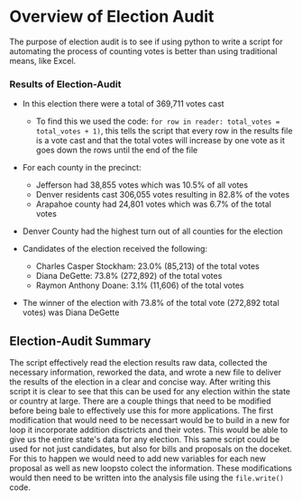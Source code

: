 # Overview of Election Audit

The purpose of election audit is to see if using python to write a script for automating the process of counting votes is better than using traditional means, like Excel.

### Results of Election-Audit

* In this election there were a total of 369,711 votes cast
   * To find this we used the code: `for row in reader: total_votes = total_votes + 1)`, this tells the script that every row in the results file is a vote cast and that the total votes will increase by one vote as it goes down the rows until the end of the file
 
* For each county in the precinct:
    * Jefferson had 38,855 votes which was 10.5% of all votes
    * Denver residents cast 306,055 votes resulting in 82.8% of the votes 
    * Arapahoe county had 24,801 votes which was 6.7% of the total votes
    
* Denver County had the highest turn out of all counties for the election

* Candidates of the election received the following:
    * Charles Casper Stockham: 23.0% (85,213) of the total votes
    * Diana DeGette: 73.8% (272,892) of the total votes
    * Raymon Anthony Doane: 3.1% (11,606) of the total votes
    
* The winner of the election with 73.8% of the total vote (272,892 total votes) was Diana DeGette


## Election-Audit Summary

The script effectively read the election results raw data, collected the necessary information, reworked the data, and wrote a new file to deliver the results of the election in a clear and concise way. After writing this script it is clear to see that this can be used for any election within the state or country at large. There are a couple things that need to be modified before being bale to effectively use this for more applications. The first modification that would need to be necessart would be to build in a new for loop it incorporate addition disctricts and their votes. This would be able to give us the entire state's data for any election. This same script could be used for not just candidates, but also for bills and proposals on the doceket. For this to happen we would need to add new variables for each new proposal as well as new loopsto colect the information. These modifications would then need to be written into the analysis file using the `file.write()` code.
